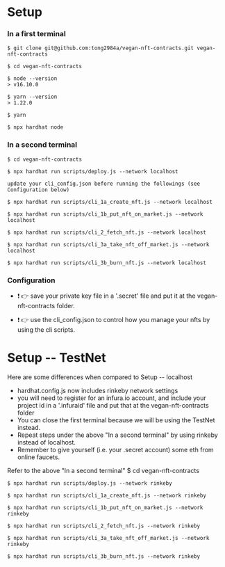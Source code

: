 # Setup
### In a first terminal
    $ git clone git@github.com:tong2984a/vegan-nft-contracts.git vegan-nft-contracts

    $ cd vegan-nft-contracts

    $ node --version
    > v16.10.0

    $ yarn --version
    > 1.22.0

    $ yarn

    $ npx hardhat node

### In a second terminal
    $ cd vegan-nft-contracts

    $ npx hardhat run scripts/deploy.js --network localhost

    update your cli_config.json before running the followings (see Configuration below)

    $ npx hardhat run scripts/cli_1a_create_nft.js --network localhost

    $ npx hardhat run scripts/cli_1b_put_nft_on_market.js --network localhost

    $ npx hardhat run scripts/cli_2_fetch_nft.js --network localhost

    $ npx hardhat run scripts/cli_3a_take_nft_off_market.js --network localhost

    $ npx hardhat run scripts/cli_3b_burn_nft.js --network localhost

### Configuration
-  :exclamation: :point_right: save your private key file in a '.secret' file and put it at the vegan-nft-contracts folder.

-  :exclamation: :point_right: use the cli_config.json to control how you manage your nfts by using the cli scripts.

# Setup -- TestNet
Here are some differences when compared to Setup -- localhost
- hardhat.config.js now includes rinkeby network settings
- you will need to register for an infura.io account, and include your project id in a '.infuraid' file and put that at the vegan-nft-contracts folder
- You can close the first terminal because we will be using the TestNet instead.
- Repeat steps under the above "In a second terminal" by using rinkeby instead of localhost.
- Remember to give yourself (i.e. your .secret account) some eth from online faucets.

Refer to the above "In a second terminal"
    $ cd vegan-nft-contracts

    $ npx hardhat run scripts/deploy.js --network rinkeby

    $ npx hardhat run scripts/cli_1a_create_nft.js --network rinkeby

    $ npx hardhat run scripts/cli_1b_put_nft_on_market.js --network rinkeby

    $ npx hardhat run scripts/cli_2_fetch_nft.js --network rinkeby

    $ npx hardhat run scripts/cli_3a_take_nft_off_market.js --network rinkeby

    $ npx hardhat run scripts/cli_3b_burn_nft.js --network rinkeby
